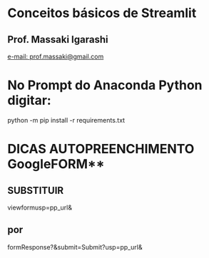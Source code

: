 # Conceitos básicos de Streamlit
## Prof. Massaki Igarashi
<a href="mailto:prof.massaki@gmail.com">e-mail: prof.massaki@gmail.com</a>

# No Prompt do Anaconda Python digitar:
python -m pip install -r requirements.txt


# DICAS AUTOPREENCHIMENTO GoogleFORM**

## SUBSTITUIR
viewformusp=pp_url&
## por
formResponse?&submit=Submit?usp=pp_url&
